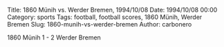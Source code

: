 Title: 1860 Münih vs. Werder Bremen, 1994/10/08
Date: 1994/10/08 00:00
Category: sports
Tags: football, football scores, 1860 Münih, Werder Bremen
Slug: 1860-munih-vs-werder-bremen
Author: carbonero


1860 Münih 1 - 2 Werder Bremen
